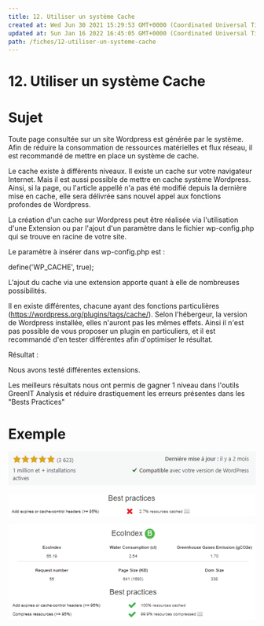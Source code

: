 ```yaml
---
title: 12. Utiliser un système Cache
created at: Wed Jun 30 2021 15:29:53 GMT+0000 (Coordinated Universal Time)
updated at: Sun Jan 16 2022 16:45:05 GMT+0000 (Coordinated Universal Time)
path: /fiches/12-utiliser-un-systeme-cache
---
```


# 12. Utiliser un système Cache

# Sujet

Toute page consultée sur un site Wordpress est générée par le système. Afin de réduire la consommation de ressources matérielles et flux réseau, il est recommandé de mettre en place un système de cache.

Le cache existe à différents niveaux. Il existe un cache sur votre navigateur Internet. Mais il est aussi possible de mettre en cache système Wordpress. Ainsi, si la page, ou l'article appellé n'a pas été modifié depuis la dernière mise en cache, elle sera délivrée sans nouvel appel aux fonctions profondes de Wordpress.

La création d'un cache sur Wordpress peut être réalisée via l'utilisation d'une Extension ou par l'ajout d'un paramètre dans le fichier wp-config.php qui se trouve en racine de votre site.

Le paramètre à insérer dans wp-config.php est :

define('WP_CACHE', true);

L'ajout du cache via une extension apporte quant à elle de nombreuses possibilités.

Il en existe différentes, chacune ayant des fonctions particulières (<https://wordpress.org/plugins/tags/cache/>). Selon l'hébergeur, la version de Wordpress installée, elles n'auront pas les mêmes effets. Ainsi il n'est pas possible de vous proposer un plugin en particuliers, et il est recommandé d'en tester différentes afin d'optimiser le résultat.

Résultat :

Nous avons testé différentes extensions.

Les meilleurs résultats nous ont permis de gagner 1 niveau dans l'outils GreenIT Analysis et réduire drastiquement les erreurs présentes dans les "Bests Practices"

# Exemple

![image.png](medias_12/image.png)

![image.png](medias_12/3283e504-ab22-481c-a8e5-91267ef253d6_image.png)

![image.png](medias_12/64d7dafb-6ad4-4706-9b6a-5e6507959189_image.png)
